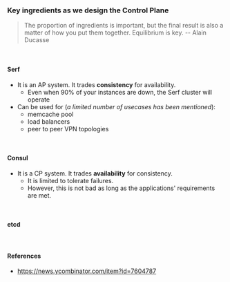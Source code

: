 ### Key ingredients as we design the Control Plane

> The proportion of ingredients is important, but the final result is also a matter of how you put them together. Equilibrium is key. 
-- Alain Ducasse

<br />

#### Serf

- It is an AP system. It trades **consistency** for availability.
  - Even when 90% of your instances are down, the Serf cluster will operate
- Can be used for (*a limited number of usecases has been mentioned*):
  - memcache pool
  - load balancers
  - peer to peer VPN topologies

<br />

#### Consul

- It is a CP system. It trades **availability** for consistency.
  - It is limited to tolerate failures.
  - However, this is not bad as long as the applications' requirements are met.

<br />

#### etcd


<br />

#### References

- https://news.ycombinator.com/item?id=7604787
